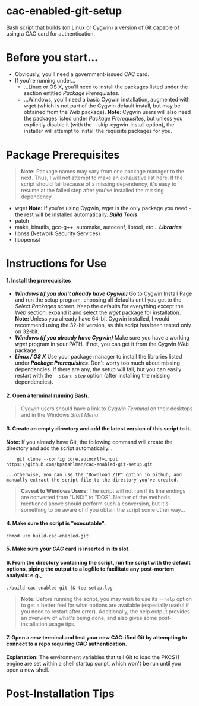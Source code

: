 # cac-enabled-git-setup
Bash script that builds (on Linux or Cygwin) a version of Git capable of using a CAC card for authentication.

# Before you start...
- Obviously, you'll need a government-issued CAC card.
- If you're running under...
  - ...Linux or OS X, you'll need to install the packages listed under the section entitled *Package Prerequisites*.
  - ...Windows, you'll need a basic Cygwin installation, augmented with wget (which is not part of the Cygwin default install, but may be obtained from the *Web* package).
**Note**: Cygwin users will also need the packages listed under *Package Prerequisites*, but unless you explicitly disable it (with the --skip-cygwin-install option), the installer will attempt to install the requisite packages for you.


# Package Prerequisites
> **Note:** Package names may vary from one package manager to the next. Thus, I will not attempt to make an exhaustive list here. If the script should fail because of a missing dependency, it's easy to resume at the failed step after you've installed the missing dependency.

 - wget
 **Note:** If you're using Cygwin, wget is the only package you need - the rest will be installed automatically.
 _**Build Tools**_
 - patch
 - make, binutils, gcc-g++, automake, autoconf, libtool, etc...
 _**Libraries**_
 - libnss (Network Security Services)
 - libopenssl



# Instructions for Use
#### 1. Install the prerequisites
+ _**Windows (if you don't already have Cygwin)**_
    Go to [Cygwin Install Page](https://cygwin.com/install.html) and run the setup program, choosing all defaults until you get to the _Select Packages_ screen. Keep the defaults for everything except the *Web* section: expand it and select the *wget* package for installation.   
    **Note:** Unless you already have 64-bit Cygwin installed, I would recommend using the 32-bit version, as this script has been tested only on 32-bit.
+ _**Windows (if you already have Cygwin)**_
	Make sure you have a working *wget* program in your PATH. If not, you can get it from the Cygwin *Web* package.
+ _**Linux / OS X**_
    Use your package manager to install the libraries listed under _**Package Prerequisites**_. Don't worry too much about missing dependencies. If there are any, the setup will fail, but you can easily restart with the *`--start-step`* option (after installing the missing dependencies).
    
#### 2.	Open a terminal running Bash.
> Cygwin users should have a link to *Cygwin Terminal* on their desktops and in the Windows *Start Menu*.
#### 3.	Create an empty directory and add the latest version of this script to it.
**Note:** If you already have Git, the following command will create the directory and add the script automatically...

        git clone --config core.autocrlf=input https://github.com/bpstahlman/cac-enabled-git-setup.git

    ...otherwise, you can use the "Download ZIP" option in Github, and manually extract the script file to the directory you've created. 
> **Caveat to Windows Users:** The script will not run if its line endings are converted from "UNIX" to "DOS". Neither of the methods mentioned above should perform such a conversion, but it's something to be aware of if you obtain the script some other way...

#### 4.	Make sure the script is "executable".
`chmod u+x build-cac-enabled-git`
#### 5.	Make sure your *CAC* card is inserted in its slot.
#### 6.	From the directory containing the script, run the script with the default options, piping the output to a logfile to facilitate any post-mortem analysis: e.g.,
`./build-cac-enabled-git |& tee setup.log`
> **Note:** Before running the script, you may wish to use its `--help` option to get a better feel for what options are available (especially useful if you need to restart after error). Additionally, the help output provides an overview of what's being done, and also gives some post-installation usage tips.
#### 7.	Open a _**new**_ terminal and test your new CAC-ified Git by attempting to connect to a repo requiring CAC authentication.
**Explanation:** The environment variables that tell Git to load the PKCS11 engine are set within a shell startup script, which won't be run until you open a new shell.

# Post-Installation Tips

